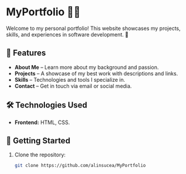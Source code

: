 # MyPortfolio 🎨💼  

Welcome to my personal portfolio! This website showcases my projects, skills, and experiences in software development. 🚀  

## 🌟 Features  
- **About Me** – Learn more about my background and passion.  
- **Projects** – A showcase of my best work with descriptions and links.  
- **Skills** – Technologies and tools I specialize in.  
- **Contact** – Get in touch via email or social media.  

## 🛠️ Technologies Used  
- **Frontend:** HTML, CSS.

## 🚀 Getting Started  
1. Clone the repository:  
   ```bash
   git clone https://github.com/alinsucea/MyPortfolio
